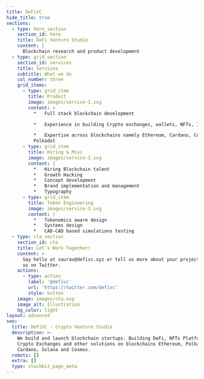 ```yaml
---
title: DeFiVC
hide_title: true
sections:
  - type: hero_section
    section_id: hero
    title: DeFi Venture Studio
    content: |
      Blockchain research and product development
  - type: grid_section
    section_id: services
    title: Services
    subtitle: What we do
    col_number: three
    grid_items:
      - type: grid_item
        title: Product
        image: images/service-1.svg
        content: >
          *   Full stack blockchain development

          *   Experience in building Crypto exchanges, wallets, NFTs, ICOs, IDOs

          *   Expertise across blockchains namely Ethereum, Cardano, Cosmos &
          Polkadot
      - type: grid_item
        title: Hiring & Misc
        image: images/service-2.svg
        content: |
          *   Hiring Blockchain talent
          *   Growth Hacking
          *   Concept development
          *   Brand implementation and management
          *   Typography
      - type: grid_item
        title: Token Engineering
        image: images/service-3.svg
        content: |
          *   Tokenomics aware design
          *   Systems design
          *   CAD-CAD based simulations testing
  - type: cta_section
    section_id: cta
    title: Let’s Work Together!
    content: >
      Say hello at saurav@defivc.xyz or tell us more about your project by DMing
      us on Twitter.
    actions:
      - type: action
        label: '@defivc'
        url: 'https://twitter.com/defivc'
        style: button
    image: images/cta.svg
    image_alt: Illustration
    bg_color: light
layout: advanced
seo:
  title: DeFiVC - Crypto Venture Studio
  description: >-
    We build and launch blockchain startups. Building DeFi, NFTs Platforms,
    Crypto Exchanges and other solutions on blockchains Ethereum, Polkadot,
    Cardano, Solana and Cosmos. 
  robots: []
  extra: []
  type: stackbit_page_meta
---
```

